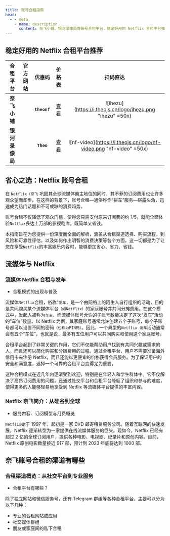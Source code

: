 ```yaml
---
title: 账号合租指南
head:
  - - meta
    - name: description
      content: 奈飞小铺、银河录像局等账号合租平台，稳定好用的 Netflix 合租平台推荐
---
```


## 稳定好用的 Netflix 合租平台推荐

|    合租平台    |                                           官方网站                                           |    优惠码    |            价格表             |                              扫码直达                              |
| :------------: | :------------------------------------------------------------------------------------------: | :----------: | :---------------------------: | :----------------------------------------------------------------: |
|  **奈飞小铺**  | <a href="https://ihezu.love/UKTer6" target="_blank"><Badge type="tip" text="官网直达" /></a> | **`theonf`** |  [查看](ihezu#奈飞小铺定价)   |     ![ihezu](https://i.theojs.cn/logo/ihezu.png "ihezu" =50x)      |
| **银河录像局** |  <a href="https://nf.video/kaIuE" target="_blank"><Badge type="tip" text="官网直达" /></a>   |  **`Theo`**  | [查看](nf-video#chatgpt-plus) | ![nf-video](https://i.theojs.cn/logo/nf-video.png "nf-video" =50x) |

## 省心之选：Netflix 账号合租

在 `Netflix（奈飞` 巩固其全球流媒体霸主地位的同时，其不菲的订阅费用也让许多观众望而却步。在这样的背景下，账号合租—通俗称作“拼车”服务—崭露头角，迅速成为热门话题和不可或缺的消费趋势。

账号合租不仅降低了观众门槛，使得您只需支付原来订阅费的约 1/5，就能全面体验`Netflix`多达上万部的影视剧库，既简单又省钱。

本指南旨在为您提供一份深度而全面的解析，涵盖从合租渠道选择、购买流程，到风险和可靠性评估，以及如何作出明智的消费决策等各个方面。这一切都是为了让您在享受`Netflix`的丰富娱乐内容时，能够更加省心、省力、省钱。

## 流媒体与 Netflix

### 流媒体 Netflix 合租与发车

- 合租模式的出现与普及

流媒体`Netflix`合租，俗称“`发车`，是一个由网络上的陌生人自行组织的活动，目的是共同购买某个流媒体平台`（如Netflix）`的家庭账号并共同分摊费用。在这个模式中，发起人被称为`车主`，而流媒体账号允许的子账号数量决定了这次“发车”活动的“车位”数量。以 Netflix 为例，其家庭账号通常允许创建五个子账号，每个子账号都可以设置不同的密码`（也称为PIN码）`。因此，一个典型的`Netflix 发车`活动通常会有五个“车位”，也就是说，最多有五位用户可以共同购买和使用这个家庭账号。

合租平台起到了非常关键的作用，它们不仅能帮助用户找到有共同兴趣或需求的人，而且还可以简化购买和分摊费用的过程。通过合租平台，用户不需要准备海外信用卡来注册 Netflix，而且还能以更便宜的价格获得会员服务。为了保证用户的安全和满意度，选择一个可靠的合租平台变得尤为重要。

这种合租模式在近几年内逐渐受到欢迎，特别是在年轻人和学生群体中。它不仅解决了高昂订阅费用的问题，还通过社交平台和合租平台降低了组织和参与的难度，使得更多的人能够轻易地享受到 Netflix 等流媒体平台提供的丰富内容。

### Netflix 奈飞简介：从硅谷到全球

- 服务内容、订阅模型与月费概览

`Netflix`始于 1997 年，起初是一家 DVD 邮寄租赁服务公司。随着互联网的快速发展，Netflix 逐渐转型为一家提供在线流媒体服务的巨头。现如今，Netflix 已经有超过 2 亿的全球订阅用户，提供各种电影、电视剧、纪录片和原创内容。目前，Netflix 原创电影数量接近 917 部，预计到 2023 年底将达到 1000 部。

## 奈飞账号合租的渠道有哪些

### 合租渠道概览：从社交平台到专业服务

- 合租平台有哪些？

除了独立网站和微信服务号，还有 Telegram 群组等各种合租平台。主要可以分为以下几种：

- 专业的合租网站或应用
- 社交媒体群组
- 朋友或家庭间的私下合租
